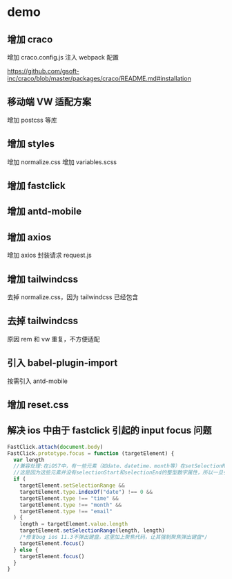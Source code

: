 # demo

## 增加 craco

增加 craco.config.js 注入 webpack 配置

https://github.com/gsoft-inc/craco/blob/master/packages/craco/README.md#installation

## 移动端 VW 适配方案

增加 postcss 等库

## 增加 styles

增加 normalize.css
增加 variables.scss

## 增加 fastclick

## 增加 antd-mobile

## 增加 axios

增加 axios 封装请求 request.js

## 增加 tailwindcss

去掉 normalize.css，因为 tailwindcss 已经包含

## 去掉 tailwindcss

原因 rem 和 vw 重复，不方便适配

## 引入 babel-plugin-import

按需引入 antd-mobile

## 增加 reset.css

## 解决 ios 中由于 fastclick 引起的 input focus 问题

```js
FastClick.attach(document.body)
FastClick.prototype.focus = function (targetElement) {
  var length
  //兼容处理:在iOS7中，有一些元素（如date、datetime、month等）在setSelectionRange会出现TypeError
  //这是因为这些元素并没有selectionStart和selectionEnd的整型数字属性，所以一旦引用就会报错，因此排除这些属性才使用setSelectionRange方法
  if (
    targetElement.setSelectionRange &&
    targetElement.type.indexOf("date") !== 0 &&
    targetElement.type !== "time" &&
    targetElement.type !== "month" &&
    targetElement.type !== "email"
  ) {
    length = targetElement.value.length
    targetElement.setSelectionRange(length, length)
    /*修复bug ios 11.3不弹出键盘，这里加上聚焦代码，让其强制聚焦弹出键盘*/
    targetElement.focus()
  } else {
    targetElement.focus()
  }
}
```
